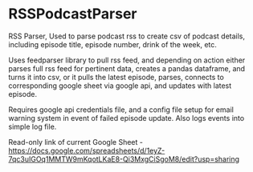 # RSSPodcastParser

RSS Parser, Used to parse podcast rss to create csv of podcast details, including episode title, episode number, drink of the week, etc. 

Uses feedparser library to pull rss feed, and depending on action either parses full rss feed for pertinent data, creates a pandas dataframe, and turns it into csv, or it pulls the latest episode, parses, connects to corresponding google sheet via google api, and updates with latest episode.

Requires google api credentials file, and a config file setup for email warning system in event of failed episode update. Also logs events into simple log file.

Read-only link of current Google Sheet - https://docs.google.com/spreadsheets/d/1eyZ-7qc3uIGOq1MMTW9mKqotLKaE8-Qi3MxgCiSgoM8/edit?usp=sharing
